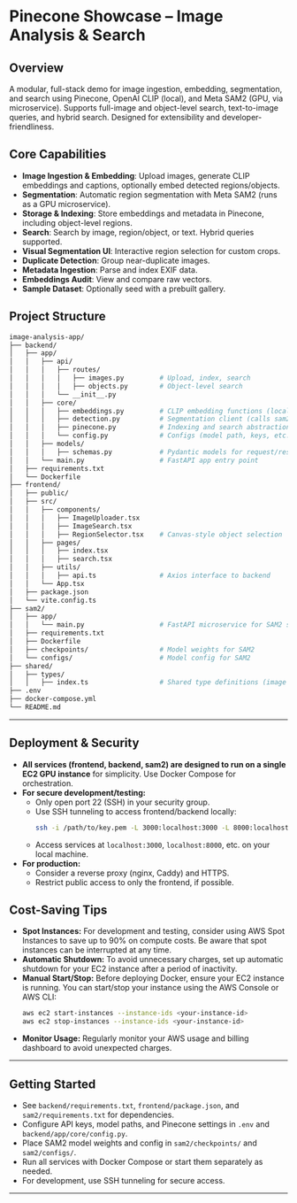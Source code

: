 # Pinecone Showcase – Image Analysis & Search

## Overview

A modular, full-stack demo for image ingestion, embedding, segmentation, and search using Pinecone, OpenAI CLIP (local), and Meta SAM2 (GPU, via microservice). Supports full-image and object-level search, text-to-image queries, and hybrid search. Designed for extensibility and developer-friendliness.

## Core Capabilities

- **Image Ingestion & Embedding**: Upload images, generate CLIP embeddings and captions, optionally embed detected regions/objects.
- **Segmentation**: Automatic region segmentation with Meta SAM2 (runs as a GPU microservice).
- **Storage & Indexing**: Store embeddings and metadata in Pinecone, including object-level regions.
- **Search**: Search by image, region/object, or text. Hybrid queries supported.
- **Visual Segmentation UI**: Interactive region selection for custom crops.
- **Duplicate Detection**: Group near-duplicate images.
- **Metadata Ingestion**: Parse and index EXIF data.
- **Embeddings Audit**: View and compare raw vectors.
- **Sample Dataset**: Optionally seed with a prebuilt gallery.

## Project Structure

```bash
image-analysis-app/
├── backend/
│   ├── app/
│   │   ├── api/
│   │   │   ├── routes/
│   │   │   │   ├── images.py         # Upload, index, search
│   │   │   │   ├── objects.py        # Object-level search
│   │   │   └── __init__.py
│   │   ├── core/
│   │   │   ├── embeddings.py         # CLIP embedding functions (local, CPU)
│   │   │   ├── detection.py          # Segmentation client (calls sam2 service)
│   │   │   ├── pinecone.py           # Indexing and search abstraction
│   │   │   └── config.py             # Configs (model path, keys, etc.)
│   │   ├── models/
│   │   │   ├── schemas.py            # Pydantic models for request/response
│   │   └── main.py                   # FastAPI app entry point
│   ├── requirements.txt
│   └── Dockerfile
├── frontend/
│   ├── public/
│   ├── src/
│   │   ├── components/
│   │   │   ├── ImageUploader.tsx
│   │   │   ├── ImageSearch.tsx
│   │   │   ├── RegionSelector.tsx    # Canvas-style object selection
│   │   ├── pages/
│   │   │   ├── index.tsx
│   │   │   ├── search.tsx
│   │   ├── utils/
│   │   │   ├── api.ts                # Axios interface to backend
│   │   └── App.tsx
│   ├── package.json
│   └── vite.config.ts
├── sam2/
│   ├── app/
│   │   └── main.py                   # FastAPI microservice for SAM2 segmentation
│   ├── requirements.txt
│   ├── Dockerfile
│   ├── checkpoints/                  # Model weights for SAM2
│   └── configs/                      # Model config for SAM2
├── shared/
│   ├── types/
│   │   ├── index.ts                  # Shared type definitions (image metadata, etc.)
├── .env
├── docker-compose.yml
└── README.md
```

---

## Deployment & Security

- **All services (frontend, backend, sam2) are designed to run on a single EC2 GPU instance** for simplicity. Use Docker Compose for orchestration.
- **For secure development/testing:**
  - Only open port 22 (SSH) in your security group.
  - Use SSH tunneling to access frontend/backend locally:
    ```sh
    ssh -i /path/to/key.pem -L 3000:localhost:3000 -L 8000:localhost:8000 -L 8001:localhost:8001 ec2-user@<EC2_PUBLIC_IP>
    ```
  - Access services at `localhost:3000`, `localhost:8000`, etc. on your local machine.
- **For production:**
  - Consider a reverse proxy (nginx, Caddy) and HTTPS.
  - Restrict public access to only the frontend, if possible.

## Cost-Saving Tips

- **Spot Instances:** For development and testing, consider using AWS Spot Instances to save up to 90% on compute costs. Be aware that spot instances can be interrupted at any time.
- **Automatic Shutdown:** To avoid unnecessary charges, set up automatic shutdown for your EC2 instance after a period of inactivity.
- **Manual Start/Stop:** Before deploying Docker, ensure your EC2 instance is running. You can start/stop your instance using the AWS Console or AWS CLI:
  ```sh
  aws ec2 start-instances --instance-ids <your-instance-id>
  aws ec2 stop-instances --instance-ids <your-instance-id>
  ```
- **Monitor Usage:** Regularly monitor your AWS usage and billing dashboard to avoid unexpected charges.

---

## Getting Started

- See `backend/requirements.txt`, `frontend/package.json`, and `sam2/requirements.txt` for dependencies.
- Configure API keys, model paths, and Pinecone settings in `.env` and `backend/app/core/config.py`.
- Place SAM2 model weights and config in `sam2/checkpoints/` and `sam2/configs/`.
- Run all services with Docker Compose or start them separately as needed.
- For development, use SSH tunneling for secure access.

--- 